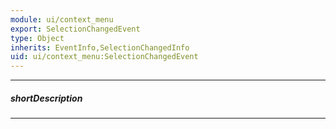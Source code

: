 ```yaml
---
module: ui/context_menu
export: SelectionChangedEvent
type: Object
inherits: EventInfo,SelectionChangedInfo
uid: ui/context_menu:SelectionChangedEvent
---
```

---
##### shortDescription
<!-- Description goes here -->

---
<!-- Description goes here -->